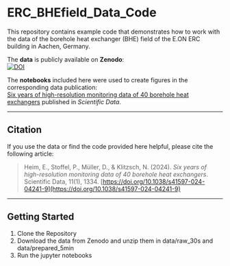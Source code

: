# ERC_BHEfield_Data_Code

This repository contains example code that demonstrates how to work with the data of the borehole heat exchanger (BHE) field of the E.ON ERC building in Aachen, Germany.  

The **data** is publicly available on **Zenodo**:  
[![DOI](https://zenodo.org/badge/DOI/10.5281/zenodo.12724484.svg)](https://zenodo.org/records/12724484)

The **notebooks** included here were used to create figures in the corresponding data publication:  
[Six years of high-resolution monitoring data of 40 borehole heat exchangers](https://www.nature.com/articles/s41597-024-04241-9) published in *Scientific Data*.

---

## Citation  

If you use the data or find the code provided here helpful, please cite the following article:

> Heim, E., Stoffel, P., Müller, D., & Klitzsch, N. (2024). *Six years of high-resolution monitoring data of 40 borehole heat exchangers*. Scientific Data, 11(1), 1334. [https://doi.org/10.1038/s41597-024-04241-9](https://doi.org/10.1038/s41597-024-04241-9)

---

## Getting Started  

1. Clone the Repository  
2. Download the data from Zenodo and unzip them in data/raw_30s and data/prepared_5min
3. Run the jupyter notebooks
